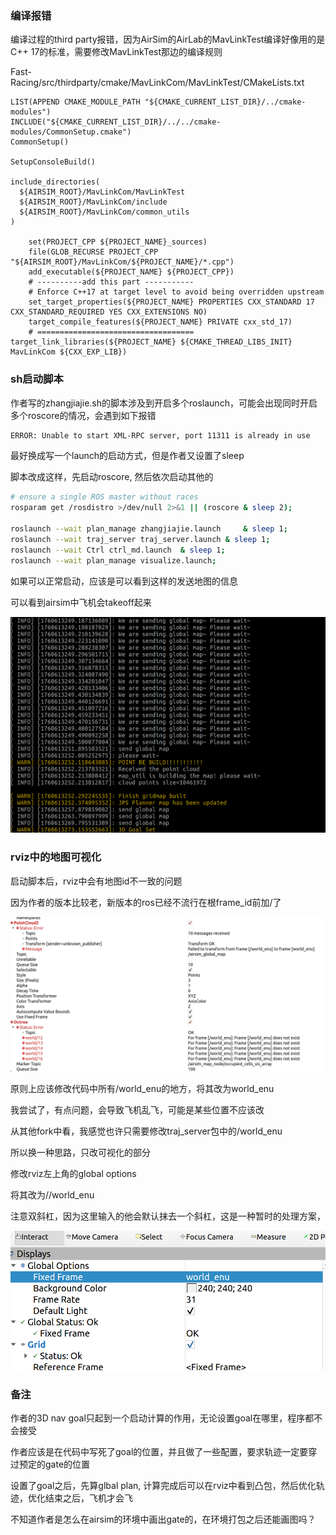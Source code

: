 ### 编译报错

编译过程的third party报错，因为AirSim的AirLab的MavLinkTest编译好像用的是C++ 17的标准，需要修改MavLinkTest那边的编译规则

Fast-Racing/src/thirdparty/cmake/MavLinkCom/MavLinkTest/CMakeLists.txt

```
LIST(APPEND CMAKE_MODULE_PATH "${CMAKE_CURRENT_LIST_DIR}/../cmake-modules") 
INCLUDE("${CMAKE_CURRENT_LIST_DIR}/../../cmake-modules/CommonSetup.cmake")
CommonSetup()

SetupConsoleBuild()

include_directories(
  ${AIRSIM_ROOT}/MavLinkCom/MavLinkTest
  ${AIRSIM_ROOT}/MavLinkCom/include
  ${AIRSIM_ROOT}/MavLinkCom/common_utils
)

    set(PROJECT_CPP ${PROJECT_NAME}_sources)
    file(GLOB_RECURSE PROJECT_CPP "${AIRSIM_ROOT}/MavLinkCom/${PROJECT_NAME}/*.cpp")
    add_executable(${PROJECT_NAME} ${PROJECT_CPP})
    # ----------add this part -----------
    # Enforce C++17 at target level to avoid being overridden upstream
    set_target_properties(${PROJECT_NAME} PROPERTIES CXX_STANDARD 17 CXX_STANDARD_REQUIRED YES CXX_EXTENSIONS NO)
    target_compile_features(${PROJECT_NAME} PRIVATE cxx_std_17)	
    # ===================================
target_link_libraries(${PROJECT_NAME} ${CMAKE_THREAD_LIBS_INIT} MavLinkCom ${CXX_EXP_LIB})
```

### sh启动脚本

作者写的zhangjiajie.sh的脚本涉及到开启多个roslaunch，可能会出现同时开启多个roscore的情况，会遇到如下报错

```bash
ERROR: Unable to start XML-RPC server, port 11311 is already in use
```

最好换成写一个launch的启动方式，但是作者又设置了sleep

脚本改成这样，先启动roscore, 然后依次启动其他的

```bash
# ensure a single ROS master without races
rosparam get /rosdistro >/dev/null 2>&1 || (roscore & sleep 2);

roslaunch --wait plan_manage zhangjiajie.launch     & sleep 1;
roslaunch --wait traj_server traj_server.launch & sleep 1;
roslaunch --wait Ctrl ctrl_md.launch  & sleep 1;
roslaunch --wait plan_manage visualize.launch;
```

如果可以正常启动，应该是可以看到这样的发送地图的信息

可以看到airsim中飞机会takeoff起来

![image.png](figs/error1.png)

### rviz中的地图可视化

启动脚本后，rviz中会有地图id不一致的问题

因为作者的版本比较老，新版本的ros已经不流行在根frame_id前加/了

![image.png](figs/error2.png)

原则上应该修改代码中所有/world_enu的地方，将其改为world_enu

我尝试了，有点问题，会导致飞机乱飞，可能是某些位置不应该改

从其他fork中看，我感觉也许只需要修改traj_server包中的/world_enu

所以换一种思路，只改可视化的部分

修改rviz左上角的global options

将其改为//world_enu

注意双斜杠，因为这里输入的他会默认抹去一个斜杠，这是一种暂时的处理方案，

![image.png](figs/error3.png)

### 备注

作者的3D nav goal只起到一个启动计算的作用，无论设置goal在哪里，程序都不会接受

作者应该是在代码中写死了goal的位置，并且做了一些配置，要求轨迹一定要穿过预定的gate的位置

设置了goal之后，先算glbal plan, 计算完成后可以在rviz中看到凸包，然后优化轨迹，优化结束之后，飞机才会飞

不知道作者是怎么在airsim的环境中画出gate的，在环境打包之后还能画图吗？